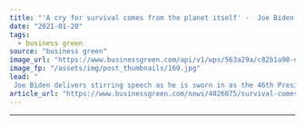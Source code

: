 ```yaml
---
title: "'A cry for survival comes from the planet itself' -  Joe Biden issues climate action rallying call as he is sworn in as 46th US President"
date: "2021-01-20"
tags: 
  - business green
source: "business green"
image_url: "https://www.businessgreen.com/api/v1/wps/563a29a/c82b1a98-d9ac-4232-b836-a1fa72e36ca6/4/BIDEN-Joe-inauguration-2021-C-USA-TODAY-Network-SIPA-USA-PA-Images-185x114.jpg"
image_fp: "/assets/img/post_thumbnails/169.jpg"
lead: "
 Joe Biden delivers stirring speech as he is sworn in as the 46th President of the US and prepares to sign order for US to return to Paris Agreement on his first day in the White House ..."
article_url: "https://www.businessgreen.com/news/4026075/survival-comes-planet-joe-biden-issues-climate-action-rallying-sworn-46th-us-president"
---
```


---
